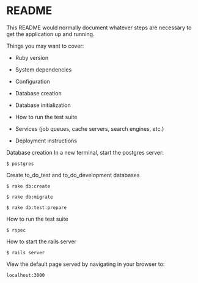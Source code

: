 # README

This README would normally document whatever steps are necessary to get the
application up and running.

Things you may want to cover:

* Ruby version

* System dependencies

* Configuration

* Database creation

* Database initialization

* How to run the test suite

* Services (job queues, cache servers, search engines, etc.)

* Deployment instructions

Database creation In a new terminal, start the postgres server:
```
$ postgres
```
Create to_do_test and to_do_development databases
```
$ rake db:create
```
```
$ rake db:migrate
```
```
$ rake db:test:prepare
```
How to run the test suite
```
$ rspec
```
How to start the rails server
```
$ rails server
```
View the default page served by navigating in your browser to:
```
localhost:3000
```
